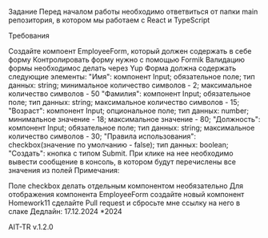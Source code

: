Задание
Перед началом работы необходимо ответвиться от папки main репозитория, в котором мы работаем с React и TypeScript

Требования

Создайте компоент EmployeeForm, который должен содержать в себе форму
Контролировать форму нужно с помощью Formik
Валидацию формы необходимос делать через Yup
Форма должна содержать следующие элементы:
"Имя":
компонент Input;
обязательное поле;
тип данных: string;
минимальное количество символов - 2;
максимальное количество символов - 50
"Фамилия":
компонент Input;
обязательное поле;
тип данных: string;
максимальное количество символов - 15;
"Возраст":
компонент Input;
опциональное поле;
тип данных: number;
минимальное значение - 18;
максимальное значение - 80;
"Должность":
компонент Input;
обязательное поле;
тип данных: string;
максимальное количество символов - 30;
"Правила использования":
checkbox(значение по умолчанию - false);
тип данных: boolean;
"Создать":
кнопка с типом Submit. При клике на нее необходимо вывести сообщение в консоль, в котором будут перечислены все значения из полей
Примечания:

Поле checkbox делать отдельным компонентом необязательно
Для отображения компонента EmployeeForm создайте новый компонент Homework11
сделайте Pull request и сбросьте мне ссылку на него в слаке
Дедлайн: 17.12.2024
*2024

AIT-TR
v.1.2.0